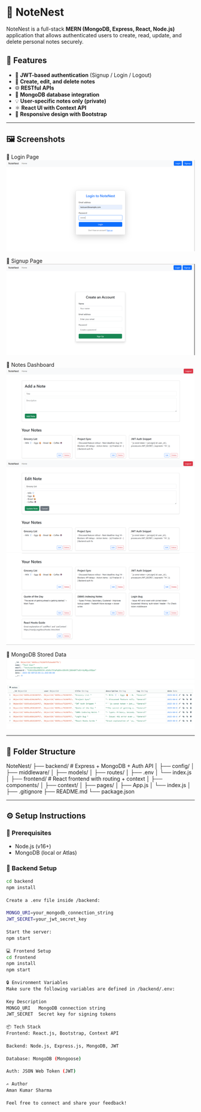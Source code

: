 # 📝 NoteNest

NoteNest is a full-stack **MERN (MongoDB, Express, React, Node.js)** application that allows authenticated users to create, read, update, and delete personal notes securely.

## 🚀 Features

- 🔐 **JWT-based authentication** (Signup / Login / Logout)
- 📝 **Create, edit, and delete notes**
- 🌐 **RESTful APIs**
- 💾 **MongoDB database integration**
- 💡 **User-specific notes only (private)**
- ⚛️ **React UI with Context API**
- 📱 **Responsive design with Bootstrap**

---

## 🖼️ Screenshots

📌 Login Page 
![Login Screenshot](public/screenshorts/login.png)

📌 Signup Page
![Signup Screenshot](public/screenshorts/signup.png)

📌 Notes Dashboard
![Dashboard Screenshot](public/screenshorts/addnote.png)
![Dashboard Screenshot](public/screenshorts/editnote.png)
![Dashboard Screenshot](public/screenshorts/notes.png)

📌 MongoDB Stored Data
![Data Screenshot](public/screenshorts/mongodbuser.png)
![Data Screenshot](public/screenshorts/mongodbnotes.png)

---

## 📁 Folder Structure

NoteNest/
├── backend/ # Express + MongoDB + Auth API
│ ├── config/
│ ├── middleware/
│ ├── models/
│ ├── routes/
│ ├── .env
│ └── index.js
│
├── frontend/ # React frontend with routing + context
│ ├── components/
│ ├── context/
│ ├── pages/
│ ├── App.js
│ └── index.js
│
├── .gitignore
├── README.md
└── package.json


---

## ⚙️ Setup Instructions

### 📌 Prerequisites

- Node.js (v16+)
- MongoDB (local or Atlas)

### 🔧 Backend Setup

```bash
cd backend
npm install

Create a .env file inside /backend:

MONGO_URI=your_mongodb_connection_string
JWT_SECRET=your_jwt_secret_key

Start the server:
npm start

💻 Frontend Setup
cd frontend
npm install
npm start

🔒 Environment Variables
Make sure the following variables are defined in /backend/.env:

Key	Description
MONGO_URI	MongoDB connection string
JWT_SECRET	Secret key for signing tokens

📦 Tech Stack
Frontend: React.js, Bootstrap, Context API

Backend: Node.js, Express.js, MongoDB, JWT

Database: MongoDB (Mongoose)

Auth: JSON Web Token (JWT)

✍️ Author
Aman Kumar Sharma

Feel free to connect and share your feedback!



